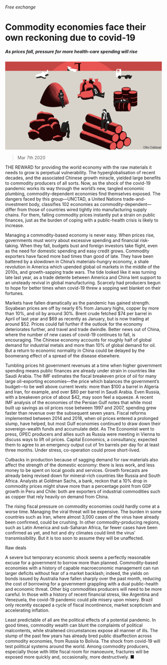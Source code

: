 ###### Free exchange

# Commodity economies face their own reckoning due to covid-19 

##### As prices fall, pressure for more health-care spending will rise 

![image](images/20200307_FND000_0.jpg) 

> Mar 7th 2020 

THE REWARD for providing the world economy with the raw materials it needs to grow is perpetual vulnerability. The hyperglobalisation of recent decades, and the associated Chinese growth miracle, yielded large benefits to commodity producers of all sorts. Now, as the shock of the covid-19 pandemic works its way through the world’s new, tangled economic plumbing, commodity-dependent economies find themselves exposed. The dangers faced by this group—UNCTAD, a United Nations trade-and-investment body, classifies 102 economies as commodity-dependent—differ from those of countries wired tightly into manufacturing supply chains. For them, falling commodity prices instantly put a strain on public finances, just as the burden of coping with a public-health crisis is likely to increase.

Managing a commodity-based economy is never easy. When prices rise, governments must worry about excessive spending and financial risk-taking. When they fall, budgets bust and foreign investors take flight, even as the need for domestic spending and easy credit grows. Commodity exporters have faced more bad times than good of late. They have been battered by a slowdown in China’s materials-hungry economy, a shale revolution in America which upended global oil markets in the middle of the 2010s, and growth-sapping trade wars. The tide looked like it was turning late last year, as a trade detente between America and China lent support to an unsteady revival in global manufacturing. Scarcely had producers begun to hope for better times when covid-19 threw a sopping wet blanket on their fortunes.


Markets have fallen dramatically as the pandemic has gained strength. Soyabean prices are off by nearly 6% from January highs, copper by more than 10%, and oil by around 30%. Brent crude fetched $74 per barrel in April of last year and $69 as recently as January, but is now trading at around $52. Prices could fall further if the outlook for the economy deteriorates further, and travel and trade dwindle. Better news out of China, where the number of new cases of covid-19 continues to fall, is encouraging. The Chinese economy accounts for roughly half of global demand for industrial metals and more than 10% of global demand for oil. But a return to economic normality in China could be delayed by the boomerang effect of a spread of the disease elsewhere.

Tumbling prices hit government revenues at a time when higher government spending means public finances are already under strain in countries like Saudi Arabia. The IMF estimates the fiscal breakeven price of oil for many large oil-exporting economies—the price which balances the government’s budget—to be well above current levels: more than $100 a barrel in Algeria and Iran, for example, and over $80 per barrel in Saudi Arabia. Even Russia, with a breakeven price of about $42, may soon feel a squeeze. A recent IMF analysis of the economies of the Persian Gulf notes that while most built up savings as oil prices rose between 1997 and 2007, spending grew faster than revenue over the subsequent seven years. Fiscal reforms implemented between 2014 and 2018, when oil prices entered a prolonged slump, have helped, but most Gulf economies continued to draw down their sovereign-wealth funds and accumulate debt. As The Economist went to press, OPEC producers and allies such as Russia were meeting in Vienna to discuss ways to lift oil prices. Capital Economics, a consultancy, expected them to agree to an emergency output cut of 1m barrels per day for at least three months. Under stress, co-operation could prove short-lived.

Cutbacks in production because of sagging demand for raw materials also affect the strength of the domestic economy: there is less work, and less money to be spent on local goods and services. Growth forecasts are already being revised down for mineral-rich countries like Russia and South Africa. Analysts at Goldman Sachs, a bank, reckon that a 10% drop in commodity prices might shave more than a percentage point from GDP growth in Peru and Chile: both are exporters of industrial commodities such as copper that rely heavily on demand from China.

The rising fiscal pressure on commodity economies could hardly come at a worse time. Managing the viral threat will be expensive. The burden in some countries such as Iran, where almost 3,000 cases of the virus have already been confirmed, could be crushing. In other commodity-producing regions, such as Latin America and sub-Saharan Africa, far fewer cases have been confirmed as yet, and hot and dry climates could limit the virus’ transmissibility. But it is too soon to assume they will be unaffected.

Raw deals

A severe but temporary economic shock seems a perfectly reasonable excuse for a government to borrow more than planned. Commodity-based economies with a history of capable macroeconomic management can run larger deficits without fear of a market backlash; indeed, the yields on bonds issued by Australia have fallen sharply over the past month, reducing the cost of borrowing for a government grappling with a dual public-health and economic threat. Other big commodities producers will need to be more careful. In those with a history of recent financial stress, like Argentina and Venezuela, the covid-19 pandemic could pile misery upon misery. Brazil only recently escaped a cycle of fiscal incontinence, market scepticism and accelerating inflation.

Least predictable of all are the political effects of a potential pandemic. In good times, commodity wealth can blunt the complaints of political malcontents, while straitened circumstances expose all manner of ills. The slump of the past few years has already bred public disaffection across commodity economies, from Russia to Bolivia. The shock from covid-19 will test political systems around the world. Among commodity producers, especially those with little fiscal room for manoeuvre, fractures will be exposed more quickly and, occasionally, more destructively. ■

